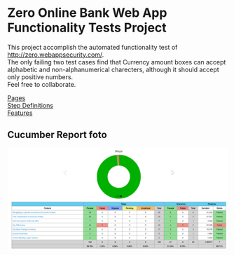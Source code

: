 # Zero Online Bank Web App Functionality Tests Project
This project accomplish the automated functionality test of http://zero.webappsecurity.com/. 
<br>
The only failing two test cases find that Currency amount boxes can accept alphabetic and non-alphanumerical charecters, although it should accept
 only positive numbers.
<br>
Feel free to collaborate.

[Pages](https://github.com/berkarcan/ZeroOnlineBank/blob/master/src/test/java/com/zerobank/pages)
<br>
[Step Definitions](https://github.com/berkarcan/ZeroOnlineBank/blob/master/src/test/java/com/zerobank/step_definitions)
<br>
[Features](https://github.com/berkarcan/ZeroOnlineBank/blobmaster/src/test/resources/features)
<br>

## Cucumber Report foto
![Cucumber Reports](https://github.com/berkarcan/ZeroOnlineBank/blob/master/src/cucumber_report.png)

